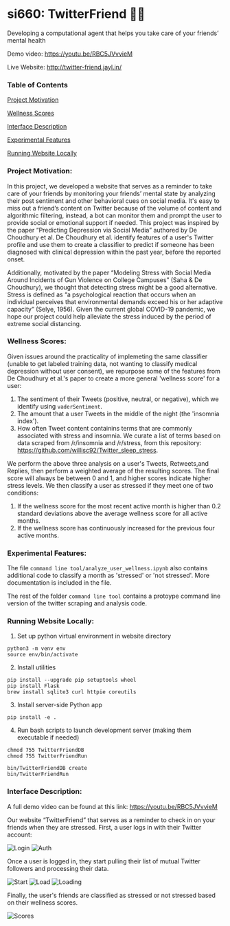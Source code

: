 # si660: TwitterFriend 🤖💖
Developing a computational agent that helps you take care of your friends’ mental health

Demo video: https://youtu.be/RBC5JVvvieM

Live Website: http://twitter-friend.jayl.in/

### Table of Contents
[Project Motivation](#motiv)

[Wellness Scores](#well)

[Interface Description](#desc)

[Experimental Features](#exp)

[Running Website Locally](#run-local)
   
### Project Motivation:
<a name="motiv"/>

In this project, we developed a website that serves as a reminder to take care of your friends by monitoring your friends’ mental state by analyzing their post sentiment and other behavioral cues on social media. It's easy to miss out a friend’s content on Twitter because of the volume of content and algorithmic filtering, instead, a bot can monitor them and prompt the user to provide social or emotional support if needed. This project was inspired by the paper “Predicting Depression via Social Media” authored by De Choudhury et al. De Choudhury et al. identify features of a user's Twitter profile and use them to create a classifier to predict if someone has been diagnosed with clinical depression within the past year, before the reported onset.

Additionally, motivated by the paper “Modeling Stress with Social Media Around Incidents of Gun Violence on College Campuses” (Saha & De Choudhury), we thought that detecting stress might be a good alternative. Stress is defined as “a psychological reaction that occurs when an individual perceives that environmental demands exceed his or her adaptive capacity” (Selye, 1956). Given the current global COVID-19 pandemic, we hope our project could help alleviate the stress induced by the period of extreme social distancing.

### Wellness Scores:
<a name="well"/>

Given issues around the practicality of implemeting the same classifier (unable to get labeled training data, not wanting to classify medical depression without user consent), we repurpose some of the features from De Choudhury et al.'s paper to create a more general 'wellness score' for a user:

1. The sentiment of their Tweets (positive, neutral, or negative), which we identify using `vaderSentiment`.
2. The amount that a user Tweets in the middle of the night (the 'insomnia index').
3. How often Tweet content containins terms that are commonly associated with stress and insomnia. We curate a list of terms based on data scraped from /r/insomnia and /r/stress, from this repository: https://github.com/willisc92/Twitter_sleep_stress.

We perform the above three analysis on a user's Tweets, Retweets,and Replies, then perform a weighted average of the resulting scores. The final score will always be between 0 and 1, and higher scores indicate higher stress levels. We then classify a user as stressed if they meet one of two conditions:

1. If the wellness score for the most recent active month is higher than 0.2 standard deviations above the average wellness score for all active months.
2. If the wellness score has continuously increased for the previous four active months.

### Experimental Features:
<a name="exp"/>

The file `command line tool/analyze_user_wellness.ipynb` also contains additional code to classify a month as 'stressed' or 'not stressed'. More documentation is included in the file.

The rest of the folder `command line tool` contains a protoype command line version of the twitter scraping and analysis code.

### Running Website Locally:
<a name="run-local"/>

1. Set up python virtual environment in website directory
```
python3 -m venv env
source env/bin/activate
```

2. Install utilities
```
pip install --upgrade pip setuptools wheel
pip install Flask
brew install sqlite3 curl httpie coreutils
```

3. Install server-side Python app
```
pip install -e .
```

4. Run bash scripts to launch development server (making them executable if needed)
```
chmod 755 TwitterFriendDB
chmod 755 TwitterFriendRun

bin/TwitterFriendDB create
bin/TwitterFriendRun
```

### Interface Description:
<a name="desc"/>

A full demo video can be found at this link: https://youtu.be/RBC5JVvvieM

Our website “TwitterFriend” that serves as a reminder to check in on your friends when they are stressed. First, a user logs 
in with their Twitter account:

![Login](https://github.com/jayhersk/si660/blob/master/demo%20and%20screenshots/01_loginScreen.png?raw=true)
![Auth](https://github.com/jayhersk/si660/blob/master/demo%20and%20screenshots/02_authorizeTwitter.png?raw=true)

Once a user is logged in, they start pulling their list of mutual Twitter followers and processing their data.

![Start](https://github.com/jayhersk/si660/blob/master/demo%20and%20screenshots/03_startScreen.png?raw=true)
![Load](https://github.com/jayhersk/si660/blob/master/demo%20and%20screenshots/04_getFriendList.png?raw=true)
![Loading](https://github.com/jayhersk/si660/blob/master/demo%20and%20screenshots/05_loadingFriendTweets.png?raw=true)

Finally, the user's friends are classified as stressed or not stressed based on their wellness scores.

![Scores](https://github.com/jayhersk/si660/blob/master/demo%20and%20screenshots/06_classifyFriends.png?raw=true)
